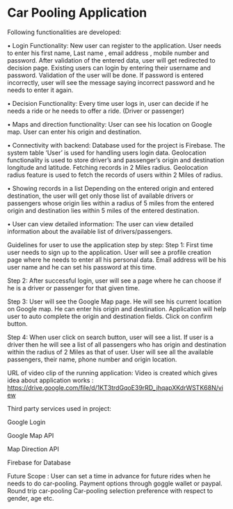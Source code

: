 # Car Pooling Application
Following functionalities are developed:

• Login Functionality: New user can register to the application. User needs to enter his first name, Last name , email address , mobile number and password. After validation of the entered data, user will get redirected to decision page. Existing users can login by entering their username and password. Validation of the user will be done. If password is entered incorrectly, user will see the message saying incorrect password and he needs to enter it again.

• Decision Functionality: Every time user logs in, user can decide if he needs a ride or he needs to offer a ride. (Driver or passenger)

• Maps and direction functionality: User can see his location on Google map. User can enter his origin and destination.

• Connectivity with backend: Database used for the project is Firebase. The system table ‘User’ is used for handling users login data. Geolocation functionality is used to store driver’s and passenger’s origin and destination longitude and latitude. Fetching records in 2 Miles radius. Geolocation radius feature is used to fetch the records of users within 2 Miles of radius.

• Showing records in a list Depending on the entered origin and entered destination, the user will get only those list of available drivers or passengers whose origin lies within a radius of 5 miles from the entered origin and destination lies within 5 miles of the entered destination.

• User can view detailed information: The user can view detailed information about the available list of drivers/passengers.

Guidelines for user to use the application step by step: Step 1: First time user needs to sign up to the application. User will see a profile creation page where he needs to enter all his personal data. Email address will be his user name and he can set his password at this time.

Step 2: After successful login, user will see a page where he can choose if he is a driver or passenger for that given time.

Step 3: User will see the Google Map page. He will see his current location on Google map. He can enter his origin and destination. Application will help user to auto complete the origin and destination fields. Click on confirm button.

Step 4: When user click on search button, user will see a list. If user is a driver then he will see a list of all passengers who has origin and destination within the radius of 2 Miles as that of user. User will see all the available passengers, their name, phone number and origin location.

URL of video clip of the running application: Video is created which gives idea about application works : https://drive.google.com/file/d/1KT3trdGqoE39rRD_jhqapXKdrWSTK68N/view

Third party services used in project:

Google Login

Google Map API

Map Direction API

Firebase for Database

Future Scope : User can set a time in advance for future rides when he needs to do car-pooling. Payment options through goggle wallet or paypal. Round trip car-pooling Car-pooling selection preference with respect to gender, age etc.
